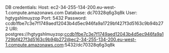DB credentials:
Host: ec2-34-255-134-200.eu-west-1.compute.amazonaws.com
Database: dc70328q6g3q8k
User: hgtygshlmuyzop
Port: 5432
Password: ccdb1fbe7c3e7f1749aed12043b4d5ec946fa9a1729bf427f3d5163c9b94b272
URI: postgres://hgtygshlmuyzop:ccdb1fbe7c3e7f1749aed12043b4d5ec946fa9a1729bf427f3d5163c9b94b272@ec2-34-255-134-200.eu-west-1.compute.amazonaws.com:5432/dc70328q6g3q8k